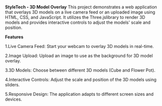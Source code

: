 
**StyleTech - 3D Model Overlay**
This project demonstrates a web application that overlays 3D models on a live camera feed or an uploaded image using HTML, CSS, and JavaScript.
It utilizes the Three.jslibrary to render 3D models and provides interactive controls to adjust the models' scale and position.

**Features**

1.Live Camera Feed: Start your webcam to overlay 3D models in real-time.

2.Image Upload: Upload an image to use as the background for 3D model overlay.

3.3D Models: Choose between different 3D models (Cube and Flower Pot).

4.Interactive Controls: Adjust the scale and position of the 3D models using sliders.

5.Responsive Design: The application adapts to different screen sizes and devices.
